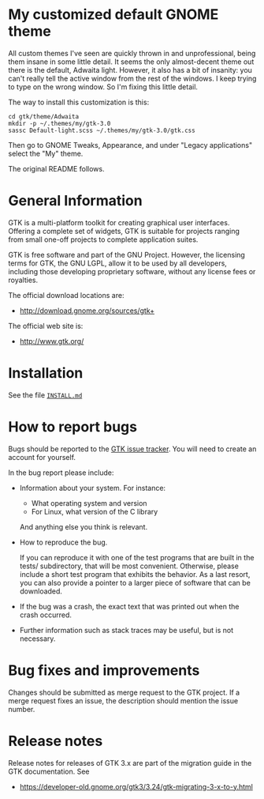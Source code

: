 My customized default GNOME theme
=================================

All custom themes I've seen are quickly thrown in and unprofessional,
being them insane in some little detail. It seems the only almost-decent
theme out there is the default, Adwaita light. However, it also has a
bit of insanity: you can't really tell the active window from the rest
of the windows. I keep trying to type on the wrong window. So I'm fixing
this little detail.

The way to install this customization is this:

    cd gtk/theme/Adwaita
    mkdir -p ~/.themes/my/gtk-3.0
    sassc Default-light.scss ~/.themes/my/gtk-3.0/gtk.css

Then go to GNOME Tweaks, Appearance, and under "Legacy applications"
select the "My" theme.

The original README follows.

General Information
===================

GTK is a multi-platform toolkit for creating graphical user interfaces.
Offering a complete set of widgets, GTK is suitable for projects ranging
from small one-off projects to complete application suites.

GTK is free software and part of the GNU Project. However, the licensing
terms for GTK, the GNU LGPL, allow it to be used by all developers,
including those developing proprietary software, without any license fees or
royalties.

The official download locations are:

- http://download.gnome.org/sources/gtk+

The official web site is:

- http://www.gtk.org/

Installation
============

See the file [`INSTALL.md`](./INSTALL.md)


How to report bugs
==================

Bugs should be reported to the [GTK issue
tracker](https://gitlab.gnome.org/GNOME/gtk/issues). You will need to create
an account for yourself.

In the bug report please include:

* Information about your system. For instance:

   - What operating system and version
   - For Linux, what version of the C library

  And anything else you think is relevant.

* How to reproduce the bug.

  If you can reproduce it with one of the test programs that are built
  in the tests/ subdirectory, that will be most convenient.  Otherwise,
  please include a short test program that exhibits the behavior.
  As a last resort, you can also provide a pointer to a larger piece
  of software that can be downloaded.

* If the bug was a crash, the exact text that was printed out
  when the crash occurred.

* Further information such as stack traces may be useful, but
  is not necessary.


Bug fixes and improvements
==========================

Changes should be submitted as merge request to the GTK project. If a merge
request fixes an issue, the description should mention the issue number.

Release notes
=============

Release notes for releases of GTK 3.x are part of the migration
guide in the GTK documentation. See

- https://developer-old.gnome.org/gtk3/3.24/gtk-migrating-3-x-to-y.html
